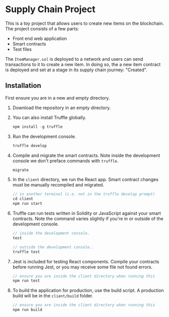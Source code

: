 # Supply Chain Project

This is a toy project that allows users to create new items on the blockchain. The project consists of a few parts:
- Front end web application
- Smart contracts
- Test files

The `ItemManager.sol` is deployed to a network and users can send transactions to it to create a new item.
In doing so, the a new item contract is deployed and set at a stage in its supply chain journey: "Created".

## Installation

First ensure you are in a new and empty directory.

1. Download the repository in an empty directory.

2. You can also install Truffle globally.
    ```javascript
    npm install -g truffle
    ```

3. Run the development console.
    ```javascript
    truffle develop
    ```

4. Compile and migrate the smart contracts. Note inside the development console we don't preface commands with `truffle`.
    ```javascript
    migrate
    ```

5. In the `client` directory, we run the React app. Smart contract changes must be manually recompiled and migrated.
    ```javascript
    // in another terminal (i.e. not in the truffle develop prompt)
    cd client
    npm run start
    ```

6. Truffle can run tests written in Solidity or JavaScript against your smart contracts. Note the command varies slightly if you're in or outside of the development console.
    ```javascript
    // inside the development console.
    test

    // outside the development console..
    truffle test
    ```

7. Jest is included for testing React components. Compile your contracts before running Jest, or you may receive some file not found errors.
    ```javascript
    // ensure you are inside the client directory when running this
    npm run test
    ```

8. To build the application for production, use the build script. A production build will be in the `client/build` folder.
    ```javascript
    // ensure you are inside the client directory when running this
    npm run build
    ```
